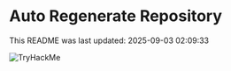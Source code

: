 # Auto Regenerate Repository

This README was last updated: 2025-09-03 02:09:33

 ![TryHackMe](https://tryhackme.com/badge/533634)